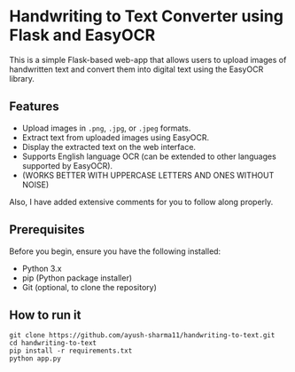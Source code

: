 # Handwriting to Text Converter using Flask and EasyOCR

This is a simple Flask-based web-app that allows users to upload images of handwritten text and convert them into digital text using the EasyOCR library.

## Features

-   Upload images in `.png`, `.jpg`, or `.jpeg` formats.
-   Extract text from uploaded images using EasyOCR.
-   Display the extracted text on the web interface.
-   Supports English language OCR (can be extended to other languages supported by EasyOCR).
-   (WORKS BETTER WITH UPPERCASE LETTERS AND ONES WITHOUT NOISE)

Also, I have added extensive comments for you to follow along properly.

## Prerequisites

Before you begin, ensure you have the following installed:

-   Python 3.x
-   pip (Python package installer)
-   Git (optional, to clone the repository)

## How to run it

```
git clone https://github.com/ayush-sharma11/handwriting-to-text.git
cd handwriting-to-text
pip install -r requirements.txt
python app.py
```
